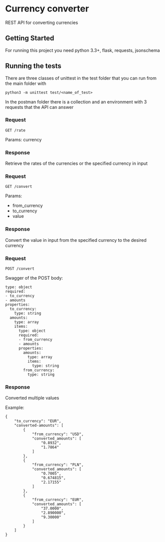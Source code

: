 # Currency converter
REST API for converting currencies

## Getting Started

For running this project you need python 3.3+, flask, requests, jsonschema

## Running the tests

There are three classes of unittest in the test folder that you can run from the main folder with
```
python3 -m unittest test/<name_of_test>
```

In the postman folder there is a collection and an environment with 3 requests that the API can answer

### Request

`GET /rate`

Params: currency

### Response

Retrieve the rates of the currencies or the specified currency in input


### Request

`GET /convert`

Params: 
  - from_currency
  - to_currency
  - value

### Response

Convert the value in input from the specified currency to the desired currency


### Request

`POST /convert`

Swagger of the POST body:
```
type: object
required:
- to_currency
- amounts
properties:
  to_currency:
    type: string
  amounts:
    type: array
    items:
      type: object
      required:
      - from_currency
      - amounts
      properties:
        amounts:
          type: array
          items:
            type: string
        from_currency:
          type: string
```
### Response

Converted multiple values

Example:
```
{
    "to_currency": "EUR",
    "converted-amounts": [
        {
            "from_currency": "USD",
            "converted_amounts": [
                "0.8932",
                "1.7864"
            ]
        },
        {
            "from_currency": "PLN",
            "converted_amounts": [
                "0.7005",
                "0.674815",
                "2.17155"
            ]
        },
        {
            "from_currency": "EUR",
            "converted_amounts": [
                "37.0000",
                "2.890000",
                "9.30000"
            ]
        }
    ]
}
```

